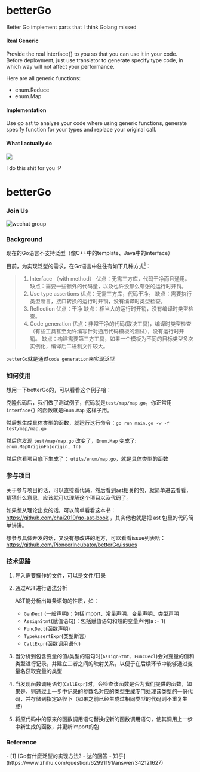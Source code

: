 # betterGo
Better Go implement parts that I think Golang missed

#### Real Generic
Provide the real interface{} to you so that you can use it in your code.
Before deployment, just use translator to generate specify type code, in which way will not affect your performance.

Here are all generic functions:
* enum.Reduce
* enum.Map


#### Implementation
Use go ast to analyse your code where using generic functions, generate specify function for your types and replace your original call.

#### What I actually do
![](https://pic1.zhimg.com/50/v2-dd2dc3bc72b058b85774ee804a521165_hd.webp)



I do this shit for you :P

# betterGo

### Join Us

![wechat group](https://user-images.githubusercontent.com/51999056/84882050-43bf2b00-b0c1-11ea-9142-f1a7ec774dbc.png)

### Background

现在的Go语言不支持泛型（像C++中的template、Java中的interface）

目前，为实现泛型的需求，在Go语言中往往有如下几种方式[<sup>1</sup>](#refer-anchor-1)：

> 1. Interface （with method）
>    优点：无需三方库，代码干净而且通用。
>    缺点：需要一些额外的代码量，以及也许没那么夸张的运行时开销。
> 2. Use type assertions
>    优点：无需三方库，代码干净。
>    缺点：需要执行类型断言，接口转换的运行时开销，没有编译时类型检查。
> 3. Reflection
>    优点：干净
>    缺点：相当大的运行时开销，没有编译时类型检查。
> 4. Code generation
>    优点：非常干净的代码(取决工具)，编译时类型检查（有些工具甚至允许编写针对通用代码模板的测试），没有运行时开销。
>    缺点：构建需要第三方工具，如果一个模板为不同的目标类型多次实例化，编译后二进制文件较大。

`betterGo`就是通过`code generation`来实现泛型

### 如何使用
想用一下betterGo的，可以看看这个例子哈：

克隆代码后，我们做了测试例子，代码就是`test/map/map.go`，你正常用`interface{}` 的函数就是`Enum.Map` 这样子用。

然后想生成具体类型的函数，就运行这行命令：`go run main.go -w -f test/map/map.go`

然后你发现 `test/map/map.go` 改变了，`Enum.Map` 变成了: `enum.MapOriginFn(origin, fn)`

然后你看项目底下生成了： `utils/enum/map.go`，就是具体类型的函数

### 参与项目
关于参与项目的话，可以直接看代码，然后看到ast相关的包，就简单进去看看，猜猜什么意思，应该就可以理解这个项目以及代码了。

如果想从理论出发的话，可以简单看看这本书：https://github.com/chai2010/go-ast-book ，其实他也就是把 ast 包里的代码简单讲讲。

想参与具体开发的话，又没有想改进的地方，可以看看issue列表哈：https://github.com/PioneerIncubator/betterGo/issues

### 技术思路

1. 导入需要操作的文件，可以是文件/目录

2. 通过AST进行语法分析

   AST能分析出每条语句的性质，如：

   - `GenDecl` (一般声明)：包括import、常量声明、变量声明、类型声明
   - `AssignStmt`(赋值语句)：包括赋值语句和短的变量声明(a := 1)
   - `FuncDecl`(函数声明)
   - `TypeAssertExpr`(类型断言)
   - `CallExpr`(函数调用语句)

3. 当分析到包含变量的值/类型的语句时(`AssignStmt`、`FuncDecl`)会对变量的值和类型进行记录，并建立二者之间的映射关系，以便于在后续环节中能够通过变量名获取变量的类型

4. 当发现函数调用语句(`CallExpr`)时，会检查该函数是否为我们提供的函数，如果是，则通过上一步中记录的参数名对应的类型生成专门处理该类型的一份代码，并存储到指定路径下（如果之前已经生成过相同类型的代码则不重复生成）

5. 将原代码中的原来的函数调用语句替换成新的函数调用语句，使其调用上一步中新生成的函数，并更新import的包

### Reference

<div id="refer-anchor-1"></div>- [1] [Go有什麽泛型的实现方法? - 达的回答 - 知乎](https://www.zhihu.com/question/62991191/answer/342121627)
